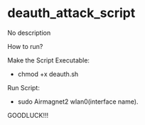# deauth_attack_script
No description

How to run?

Make the Script Executable:
* chmod +x deauth.sh 

Run Script:
* sudo Airmagnet2 wlan0(interface name).

GOODLUCK!!!
